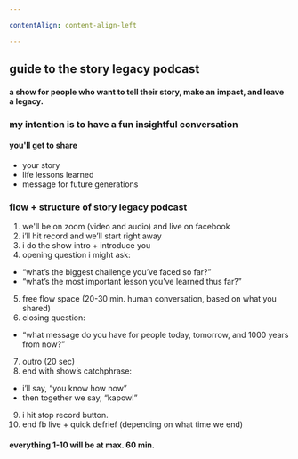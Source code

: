 ```yaml
---

contentAlign: content-align-left

---
```

## guide to the story legacy podcast
#### a show for people who want to tell their story, make an impact, and leave a legacy.

### my intention is to have a fun insightful conversation
#### you'll get to share
- your story
- life lessons learned
- message for future generations

### flow + structure of story legacy podcast
1. we'll be on zoom (video and audio) and live on facebook
2. i’ll hit record and we’ll start right away
3. i do the show intro + introduce you
4. opening question i might ask:
  - “what’s the biggest challenge you’ve faced so far?”
  - “what’s the most important lesson you’ve learned thus far?”
5. free flow space (20-30 min. human conversation, based on what you shared)
6. closing question:
  - “what message do you have for people today, tomorrow, and 1000 years from now?”
7. outro (20 sec)
8. end with show’s catchphrase:
  - i’ll say, “you know how now”
  - then together we say, “kapow!”
9. i hit stop record button.
10. end fb live + quick defrief (depending on what time we end)

#### everything 1-10 will be at max. 60 min.
